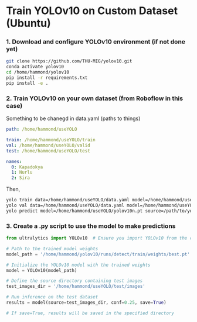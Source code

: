 # Train YOLOv10 on Custom Dataset (Ubuntu)

### 1. Download and configure YOLOv10 environment (if not done yet)
```bash
git clone https://github.com/THU-MIG/yolov10.git
conda activate yolov10
cd /home/hammond/yolov10
pip install -r requirements.txt
pip install -e .
```
### 2. Train YOLOv10 on your own dataset (from Roboflow in this case)
Something to be chanegd in data.yaml (paths to things)
```yaml
path: /home/hammond/useYOLO

train: /home/hammond/useYOLO/train
val: /home/hammond/useYOLO/valid
test: /home/hammond/useYOLO/test

names: 
  0: Kapadokya
  1: Nurlu
  2: Sira
```
Then,
```bash
yolo train data=/home/hammond/useYOLO/data.yaml model=/home/hammond/useYOLO/yolov10n.pt epochs=100 batch=32 plots=True
yolo val data=/home/hammond/useYOLO/data.yaml model=/home/hammond/useYOLO/yolov10n.pt batch=32 imgsz=640
yolo predict model=/home/hammond/useYOLO/yolov10n.pt source=/path/to/your/test/images
```
### 3. Create a .py script to use the model to make predictions
```python
from ultralytics import YOLOv10  # Ensure you import YOLOv10 from the correct module

# Path to the trained model weights
model_path = '/home/hammond/yolov10/runs/detect/train/weights/best.pt'

# Initialize the YOLOv10 model with the trained weights
model = YOLOv10(model_path)

# Define the source directory containing test images
test_images_dir = '/home/hammond/useYOLO/test/images'

# Run inference on the test dataset
results = model(source=test_images_dir, conf=0.25, save=True)

# If save=True, results will be saved in the specified directory
```
